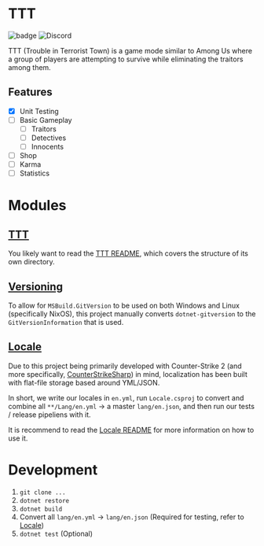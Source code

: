 # TTT

![badge](https://img.shields.io/endpoint?url=https://gist.githubusercontent.com/MSWS/6289e1f34da3b70fbba5f84f5ffb25a1/raw/code-coverage.json)
![Discord](https://img.shields.io/discord/623439460683481091?style=for-the-badge&logo=discord&label=Discord)


TTT (Trouble in Terrorist Town) is a game mode similar to Among Us where a group of players are attempting to
survive while eliminating the traitors among them.

## Features

- [X] Unit Testing
- [ ] Basic Gameplay
    - [ ] Traitors
    - [ ] Detectives
    - [ ] Innocents
- [ ] Shop
- [ ] Karma
- [ ] Statistics

# Modules

## [TTT](./TTT)

You likely want to read the [TTT README](./TTT/README.md), which covers the structure of its own directory.

## [Versioning](./Versioning)

To allow for `MSBuild.GitVersion` to be used on both Windows and Linux (specifically NixOS), this project manually
converts `dotnet-gitversion` to the `GitVersionInformation` that is used.

## [Locale](./Locale)

Due to this project being primarily developed with Counter-Strike 2 (and more
specifically, [CounterStrikeSharp](https://github.com/roflmuffin/CounterStrikeSharp)) in mind, localization has been
built with flat-file storage based around YML/JSON.

In short, we write our locales in `en.yml`, run `Locale.csproj` to convert and combine all `**/Lang/en.yml` -> a master
`lang/en.json`, and then run our tests / release pipeliens with it.

It is recommend to read the [Locale README](./Locale/README.md) for more information on how to use it.

# Development

1. `git clone ...`
2. `dotnet restore`
3. `dotnet build`
4. Convert all `lang/en.yml` -> `lang/en.json` (Required for testing, refer to [Locale](./Locale/Locale.csproj))
5. `dotnet test` (Optional)
